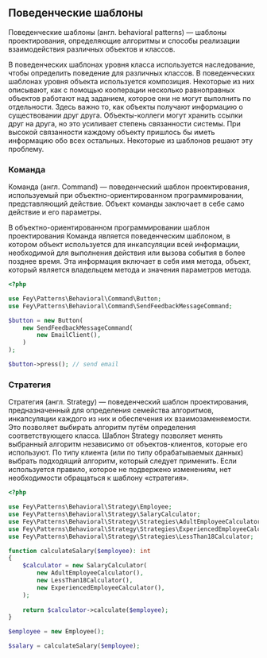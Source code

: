 ## Поведенческие шаблоны

Поведенческие шаблоны (англ. behavioral patterns) — шаблоны проектирования, определяющие алгоритмы и способы реализации взаимодействия различных объектов и классов.

В поведенческих шаблонах уровня класса используется наследование, чтобы определить поведение для различных классов. В поведенческих шаблонах уровня объекта используется композиция. Некоторые из них описывают, как с помощью кооперации несколько равноправных объектов работают над заданием, которое они не могут выполнить по отдельности. Здесь важно то, как объекты получают информацию о существовании друг друга. Объекты-коллеги могут хранить ссылки друг на друга, но это усиливает степень связанности системы. При высокой связанности каждому объекту пришлось бы иметь информацию обо всех остальных. Некоторые из шаблонов решают эту проблему.

### Команда

Команда (англ. Command) — поведенческий шаблон проектирования, используемый при объектно-ориентированном программировании, представляющий действие. Объект команды заключает в себе само действие и его параметры.

В объектно-ориентированном программировании шаблон проектирования Команда является поведенческим шаблоном, в котором объект используется для инкапсуляции всей информации, необходимой для выполнения действия или вызова события в более позднее время. Эта информация включает в себя имя метода, объект, который является владельцем метода и значения параметров метода.

```php
<?php

use Fey\Patterns\Behavioral\Command\Button;
use Fey\Patterns\Behavioral\Command\SendFeedbackMessageCommand;

$button = new Button(
    new SendFeedbackMessageCommand(
        new EmailClient(),
    )
);

$button->press(); // send email
```

### Стратегия

Стратегия (англ. Strategy) — поведенческий шаблон проектирования, предназначенный для определения семейства алгоритмов, инкапсуляции каждого из них и обеспечения их взаимозаменяемости. Это позволяет выбирать алгоритм путём определения соответствующего класса. Шаблон Strategy позволяет менять выбранный алгоритм независимо от объектов-клиентов, которые его используют.
По типу клиента (или по типу обрабатываемых данных) выбрать подходящий алгоритм, который следует применить. Если используется правило, которое не подвержено изменениям, нет необходимости обращаться к шаблону «стратегия».

```php
<?php

use Fey\Patterns\Behavioral\Strategy\Employee;
use Fey\Patterns\Behavioral\Strategy\SalaryCalculator;
use Fey\Patterns\Behavioral\Strategy\Strategies\AdultEmployeeCalculator;
use Fey\Patterns\Behavioral\Strategy\Strategies\ExperiencedEmployeeCalculator;
use Fey\Patterns\Behavioral\Strategy\Strategies\LessThan18Calculator;

function calculateSalary($employee): int
{
    $calculator = new SalaryCalculator(
        new AdultEmployeeCalculator(),
        new LessThan18Calculator(),
        new ExperiencedEmployeeCalculator(),
    );
    
    return $calculator->calculate($employee);
}

$employee = new Employee();

$salary = calculateSalary($employee);

```